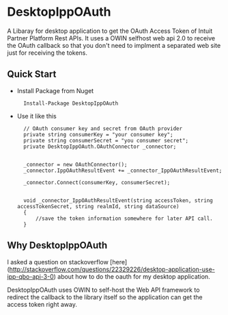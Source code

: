 DesktopIppOAuth
==============

A Libaray for desktop application to get the OAuth Access Token of Intuit Partner Platform Rest APIs.  It uses a OWIN selfhost web api 2.0 to receive the OAuth callback so that you don't need to implment a separated web site just for receiving the tokens.


Quick Start
----------

* Install Package from Nuget

        Install-Package DesktopIppOAuth

* Use it like this

        // OAuth consumer key and secret from OAuth provider
        private string consumerKey = "your consumer key";
        private string consumerSecret = "you consumer secret";
        private DesktopIppOAuth.OAuthConnector _connector;


        _connector = new OAuthConnector();
        _connector.IppOAuthResultEvent += _connector_IppOAuthResultEvent;

	    _connector.Connect(consumerKey, consumerSecret);

    
        void _connector_IppOAuthResultEvent(string accessToken, string accessTokenSecret, string realmId, string dataSource)
        {
            //save the token information somewhere for later API call.
        }

Why DesktopIppOAuth
-------------------
 
I asked a question on stackoverflow [here] (http://stackoverflow.com/questions/22329226/desktop-application-use-ipp-qbo-api-3-0) about how to do the oauth for my desktop application. 

DesktopIppOAuth uses OWIN to self-host the Web API framework to redirect the callback to the library itself so the application can get the access token right away.


